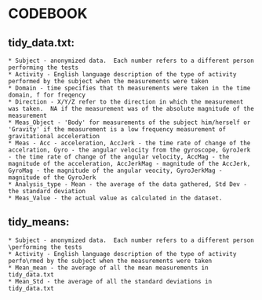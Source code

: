 CODEBOOK
=======

tidy_data.txt:
-------	
	* Subject - anonymized data.  Each number refers to a different person performing the tests
	* Activity - English language description of the type of activity performed by the subject when the measurements were taken
	* Domain - time specifies that th measurements were taken in the time domain, f for freqency
	* Direction - X/Y/Z refer to the direction in which the measurement was taken.  NA if the measurement was of the absolute magnitude of the measurement
	* Meas_Object - 'Body' for measurements of the subject him/herself or 'Gravity' if the measurement is a low frequency measurement of gravitational acceleration
	* Meas - Acc - acceleration, AccJerk - the time rate of change of the accelration, Gyro - the angular velocity from the gyroscope, GyroJerk - the time rate of change of the angular velocity, AccMag - the magnitude of the acceleration, AccJerkMag - magnitude of the AccJerk, GyroMag - the magnitude of the angular veocity, GyroJerkMag - magnitude of the GyroJerk
	* Analysis_type - Mean - the average of the data gathered, Std Dev - the standard deviation
	* Meas_Value - the actual value as calculated in the dataset.


tidy_means:
------
	* Subject - anonymized data.  Each number refers to a different person \performing the tests
	* Activity - English language description of the type of activity perfo\rmed by the subject when the measurements were taken
	* Mean_mean - the average of all the mean measurements in tidy_data.txt
	* Mean_Std - the average of all the standard deviations in tidy_data.txt